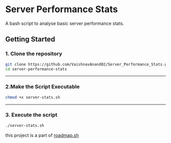 # Server Performance Stats  
A bash script to analyse basic server performance stats.


## Getting Started  

### 1. Clone the repository
```bash
git clone https://github.com/VaishnavAnand02/Server_Performance_Stats.git
cd server-performance-stats

```
---

### 2.Make the Script Executable
```bash
chmod +x server-stats.sh
```
---

### 3. Execute the script
```bash
./server-stats.sh
```
this project is a part of [roadmap.sh](https://roadmap.sh/projects/server-stats)
